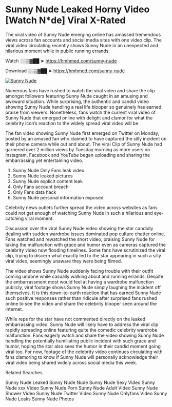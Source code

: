 ﻿# Sunny Nude Leaked Horny Video [Watch N*de] Viral X-Rated

The viral video of ﻿Sunny Nude emerging online has amassed tremendous views across fan accounts and social media sites with one video clip. The viral video circulating recently shows ﻿Sunny Nude in an unexpected and hilarious moment while in public running errands. 

Watch ░░▒▓██ ➤ https://hmhmed.com/sunny-nude

Download ░░▒▓██ ➤ https://hmhmed.com/sunny-nude

[![Sunny Nude](https://i.imgur.com/dJHk4Zq.gif)](https://hmhmed.com/sunny-nude)

Numerous fans have rushed to watch the viral video and share the clip amongst followers featuring ﻿Sunny Nude caught in an amusing and awkward situation. While surprising, the authentic and candid video showing ﻿Sunny Nude handling a real life blooper so genuinely has earned praise from viewers. Nonetheless, fans watch the current viral video of ﻿Sunny Nude that emerged online with delight and clamor for what the celebrity icon’s reaction to the widely spread viral video will be.

The fan video showing ﻿Sunny Nude first emerged on Twitter on Monday, posted by an amused fan who claimed to have captured the silly incident on their phone camera while out and about. The viral Clip of ﻿Sunny Nude had garnered over 2 million views by Tuesday morning as more users on Instagram, Facebook and YouTube began uploading and sharing the embarrassing yet entertaining video. 

1. ﻿Sunny Nude Only Fans leak video
2. ﻿Sunny Nude leaked pictures
3. ﻿Sunny Nude explicit content leak
4. Only Fans account breach
5. Only Fans data hack
6. ﻿Sunny Nude personal information exposed

Celebrity news outlets further spread the video across websites as fans could not get enough of watching ﻿Sunny Nude in such a hilarious and eye-catching viral moment. 

Discussion over the viral ﻿Sunny Nude video showing the star candidly dealing with sudden wardrobe issues dominated pop culture chatter online. Fans watched and rewatched the short video, praising ﻿Sunny Nude for taking the malfunction with grace and humor even as cameras captured the celebrity video now flooding timelines. Some fans have scrutinized the viral clip, trying to discern what exactly led to the star appearing in such a silly viral video, seemingly unaware they were being filmed.

The video shows ﻿Sunny Nude suddenly facing trouble with their outfit coming undone while casually walking about and running errands. Despite the embarrassment most would feel at having a wardrobe malfunction publicly, viral footage shows ﻿Sunny Nude simply laughing the incident off themselves. It is this down-to-earth reaction that has earned ﻿Sunny Nude such positive responses rather than ridicule after surprised fans rushed online to see the video and share the celebrity blooper seen around the internet.  

While reps for the star have not commented directly on the leaked embarrassing video, ﻿Sunny Nude will likely have to address the viral clip rapidly spreading online featuring quite the comedic celebrity wardrobe malfunction. Fans eagerly watch and share the video showing ﻿Sunny Nude handling the potentially humiliating public incident with such grace and humor, hoping the star also sees the humor in their candid moment going viral too. For now, footage of the celebrity video continues circulating with fans clamoring to know if ﻿Sunny Nude will personally acknowledge their viral video being shared widely across social media this week.

Related Searches

﻿Sunny Nude Leaked
﻿Sunny Nude Nude
﻿Sunny Nude Sexy Video
﻿Sunny Nude xxx Video
﻿Sunny Nude Porn
﻿Sunny Nude Adult Video
﻿Sunny Nude Shower Video
﻿Sunny Nude Twitter Video
﻿Sunny Nude Onlyfans Video
﻿Sunny Nude Leaks
﻿Sunny Nude Photos
